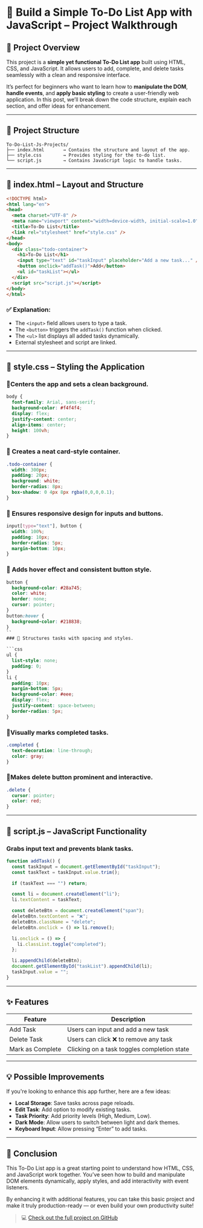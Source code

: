 
# 📝 Build a Simple To-Do List App with JavaScript – Project Walkthrough

## 🚀 Project Overview

This project is a **simple yet functional To-Do List app** built using HTML, CSS, and JavaScript. It allows users to add, complete, and delete tasks seamlessly with a clean and responsive interface.

It’s perfect for beginners who want to learn how to **manipulate the DOM**, **handle events**, and **apply basic styling** to create a user-friendly web application. In this post, we’ll break down the code structure, explain each section, and offer ideas for enhancement.

---

## 📁 Project Structure

```
To-Do-List-Js-Projects/
├── index.html       → Contains the structure and layout of the app.
├── style.css        → Provides styling for the to-do list.
└── script.js        → Contains JavaScript logic to handle tasks.
```

---

## 🔧 index.html – Layout and Structure

```html
<!DOCTYPE html>
<html lang="en">
<head>
  <meta charset="UTF-8" />
  <meta name="viewport" content="width=device-width, initial-scale=1.0" />
  <title>To-Do List</title>
  <link rel="stylesheet" href="style.css" />
</head>
<body>
  <div class="todo-container">
    <h1>To-Do List</h1>
    <input type="text" id="taskInput" placeholder="Add a new task..." />
    <button onclick="addTask()">Add</button>
    <ul id="taskList"></ul>
  </div>
  <script src="script.js"></script>
</body>
</html>
```

### ✅ Explanation:
- The `<input>` field allows users to type a task.
- The `<button>` triggers the `addTask()` function when clicked.
- The `<ul>` list displays all added tasks dynamically.
- External stylesheet and script are linked.

---

## 🎨 style.css – Styling the Application

### 🎨Centers the app and sets a clean background.

```css
body {
  font-family: Arial, sans-serif;
  background-color: #f4f4f4;
  display: flex;
  justify-content: center;
  align-items: center;
  height: 100vh;
}
```
### 🎨 Creates a neat card-style container.

```css
.todo-container {
  width: 300px;
  padding: 20px;
  background: white;
  border-radius: 8px;
  box-shadow: 0 4px 8px rgba(0,0,0,0.1);
}
```
### 🎨 Ensures responsive design for inputs and buttons.

```css
input[type="text"], button {
  width: 100%;
  padding: 10px;
  border-radius: 5px;
  margin-bottom: 10px;
}
```

### 🎨 Adds hover effect and consistent button style.
```css
button {
  background-color: #28a745;
  color: white;
  border: none;
  cursor: pointer;
}
button:hover {
  background-color: #218838;
}
``
### 🎨 Structures tasks with spacing and styles.

```css
ul {
  list-style: none;
  padding: 0;
}
li {
  padding: 10px;
  margin-bottom: 5px;
  background-color: #eee;
  display: flex;
  justify-content: space-between;
  border-radius: 5px;
}
```
### 🎨Visually marks completed tasks.

```css
.completed {
  text-decoration: line-through;
  color: gray;
}
```

### 🎨Makes delete button prominent and interactive.

```css
.delete {
  cursor: pointer;
  color: red;
}
```
---

## 🧠 script.js – JavaScript Functionality

### Grabs input text and prevents blank tasks.

```js
function addTask() {
  const taskInput = document.getElementById("taskInput");
  const taskText = taskInput.value.trim();

  if (taskText === "") return;

  const li = document.createElement("li");
  li.textContent = taskText;

  const deleteBtn = document.createElement("span");
  deleteBtn.textContent = "❌";
  deleteBtn.className = "delete";
  deleteBtn.onclick = () => li.remove();

  li.onclick = () => {
    li.classList.toggle("completed");
  };

  li.appendChild(deleteBtn);
  document.getElementById("taskList").appendChild(li);
  taskInput.value = "";
}
```

---

## ✨ Features

| Feature           | Description                                 |
|-------------------|---------------------------------------------|
| Add Task          | Users can input and add a new task          |
| Delete Task       | Users can click ❌ to remove any task        |
| Mark as Complete  | Clicking on a task toggles completion state |

---

## 💡 Possible Improvements

If you're looking to enhance this app further, here are a few ideas:

- **Local Storage**: Save tasks across page reloads.
- **Edit Task**: Add option to modify existing tasks.
- **Task Priority**: Add priority levels (High, Medium, Low).
- **Dark Mode**: Allow users to switch between light and dark themes.
- **Keyboard Input**: Allow pressing “Enter” to add tasks.

---

## 🏁 Conclusion

This To-Do List app is a great starting point to understand how HTML, CSS, and JavaScript work together. You’ve seen how to build and manipulate DOM elements dynamically, apply styles, and add interactivity with event listeners.

By enhancing it with additional features, you can take this basic project and make it truly production-ready — or even build your own productivity suite!

> 💻 [Check out the full project on GitHub](https://github.com/PoonamChauhan229/To-Do-List-Js-Projects)
